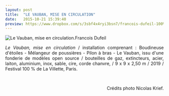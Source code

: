 ```yaml
---
layout: post
title:  "LE VAUBAN, MISE EN CIRCULATION"
date:   2015-10-21 15:39:40
preview: https://www.dropbox.com/s/3sbf4x4ryi3bsn7/francois-dufeil-100%25-Le%20Vauban%20%20mise%20en%20circulation-preview.jpg?raw=1
---
```


<img src="https://www.dropbox.com/s/t2735fdh3b6gka5/francois-dufeil-100%25-Le%20Vauban%20%20mise%20en%20circulation.jpg?raw=1" alt="Le Vauban, mise en circulation.Francois Dufeil"> 

<p style="text-align:justify">
<span style="font-style: italic;">Le Vauban, mise en circulation</span> / installation comprenant : Boudineuse d'étoiles - Mélangeur de poussières - Pilon à bras - Le Vauban, issu d'une fonderie de modèles open source / bouteilles de gaz, extincteurs, acier, laiton, aluminium, inox, sable, cire, corde chanvre,  / 9 x 9 x 2,50 m / 2019 / Festival 100 % de La Villette, Paris.
</p>
<br>

<p style="text-align:right; font-size: 14px;">
Cr&eacute;dits photo Nicolas Krief.
</p>







